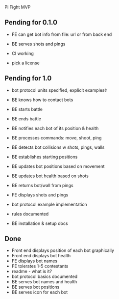 Pi Fight MVP

## Pending for 0.1.0

- FE can get bot info from file: url or from back end
- BE serves shots and pings
- CI working

- pick a license

## Pending for 1.0

- bot protocol units specified, explicit examples¢
- BE knows how to contact bots
- BE starts battle
- BE ends battle
- BE notifies each bot of its position & health
- BE processes commands: move, shoot, ping
- BE detects bot collisions w shots, pings, walls
- BE establishes starting positions

- BE updates bot positions based on movement
- BE updates bot health based on shots
- BE returns bot/wall from pings

- FE displays shots and pings

- bot protocol example implementation
- rules documented
- BE installation & setup docs

## Done
- Front end displays position of each bot graphically
- Front end displays bot health
- FE displays bot names
- FE tolerates 1-5 contestants
- readme - what is it?
- bot protocol basics documented
- BE serves bot names and health
- BE serves bot positions
- BE serves icon for each bot
